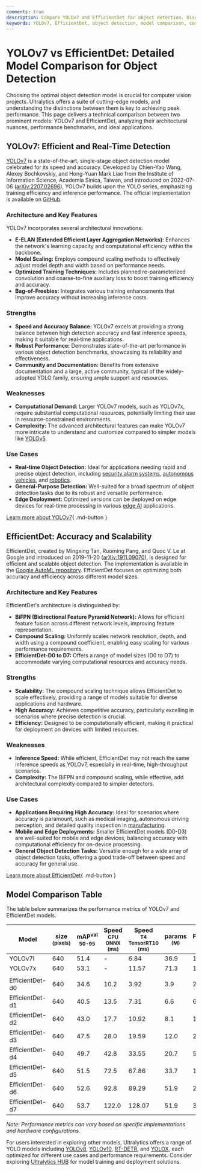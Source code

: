 ```yaml
---
comments: true
description: Compare YOLOv7 and EfficientDet for object detection. Discover their performance, features, strengths, and use cases to choose the best model for your needs.
keywords: YOLOv7, EfficientDet, object detection, model comparison, computer vision, benchmark, real-time detection, AI models, machine learning
---
```


# YOLOv7 vs EfficientDet: Detailed Model Comparison for Object Detection

Choosing the optimal object detection model is crucial for computer vision projects. Ultralytics offers a suite of cutting-edge models, and understanding the distinctions between them is key to achieving peak performance. This page delivers a technical comparison between two prominent models: YOLOv7 and EfficientDet, analyzing their architectural nuances, performance benchmarks, and ideal applications.

<script async src="https://cdn.jsdelivr.net/npm/chart.js"></script>
<script defer src="../../javascript/benchmark.js"></script>

<canvas id="modelComparisonChart" width="1024" height="400" active-models='["YOLOv7", "EfficientDet"]'></canvas>

## YOLOv7: Efficient and Real-Time Detection

[YOLOv7](https://docs.ultralytics.com/models/yolov7/) is a state-of-the-art, single-stage object detection model celebrated for its speed and accuracy. Developed by Chien-Yao Wang, Alexey Bochkovskiy, and Hong-Yuan Mark Liao from the Institute of Information Science, Academia Sinica, Taiwan, and introduced on 2022-07-06 ([arXiv:2207.02696](https://arxiv.org/abs/2207.02696)), YOLOv7 builds upon the YOLO series, emphasizing training efficiency and inference performance. The official implementation is available on [GitHub](https://github.com/WongKinYiu/yolov7).

### Architecture and Key Features

YOLOv7 incorporates several architectural innovations:

- **E-ELAN (Extended Efficient Layer Aggregation Networks):** Enhances the network's learning capacity and computational efficiency within the backbone.
- **Model Scaling:** Employs compound scaling methods to effectively adjust model depth and width based on performance needs.
- **Optimized Training Techniques:** Includes planned re-parameterized convolution and coarse-to-fine auxiliary loss to boost training efficiency and accuracy.
- **Bag-of-Freebies:** Integrates various training enhancements that improve accuracy without increasing inference costs.

### Strengths

- **Speed and Accuracy Balance:** YOLOv7 excels at providing a strong balance between high detection accuracy and fast inference speeds, making it suitable for real-time applications.
- **Robust Performance:** Demonstrates state-of-the-art performance in various object detection benchmarks, showcasing its reliability and effectiveness.
- **Community and Documentation:** Benefits from extensive documentation and a large, active community, typical of the widely-adopted YOLO family, ensuring ample support and resources.

### Weaknesses

- **Computational Demand:** Larger YOLOv7 models, such as YOLOv7x, require substantial computational resources, potentially limiting their use in resource-constrained environments.
- **Complexity:** The advanced architectural features can make YOLOv7 more intricate to understand and customize compared to simpler models like [YOLOv5](https://docs.ultralytics.com/models/yolov5/).

### Use Cases

- **Real-time Object Detection:** Ideal for applications needing rapid and precise object detection, including [security alarm systems](https://www.ultralytics.com/blog/security-alarm-system-projects-with-ultralytics-yolov8), [autonomous vehicles](https://www.ultralytics.com/solutions/ai-in-automotive), and [robotics](https://www.ultralytics.com/glossary/robotics).
- **General-Purpose Detection:** Well-suited for a broad spectrum of object detection tasks due to its robust and versatile performance.
- **Edge Deployment:** Optimized versions can be deployed on edge devices for real-time processing in various [edge AI](https://www.ultralytics.com/glossary/edge-ai) applications.

[Learn more about YOLOv7](https://docs.ultralytics.com/models/yolov7/){ .md-button }

## EfficientDet: Accuracy and Scalability

EfficientDet, created by Mingxing Tan, Ruoming Pang, and Quoc V. Le at Google and introduced on 2019-11-20 ([arXiv:1911.09070](https://arxiv.org/abs/1911.09070)), is designed for efficient and scalable object detection. The implementation is available in the [Google AutoML repository](https://github.com/google/automl/tree/master/efficientdet). EfficientDet focuses on optimizing both accuracy and efficiency across different model sizes.

### Architecture and Key Features

EfficientDet's architecture is distinguished by:

- **BiFPN (Bidirectional Feature Pyramid Network):** Allows for efficient feature fusion across different network levels, improving feature representation.
- **Compound Scaling:** Uniformly scales network resolution, depth, and width using a compound coefficient, enabling easy scaling for various performance requirements.
- **EfficientDet-D0 to D7:** Offers a range of model sizes (D0 to D7) to accommodate varying computational resources and accuracy needs.

### Strengths

- **Scalability:** The compound scaling technique allows EfficientDet to scale effectively, providing a range of models suitable for diverse applications and hardware.
- **High Accuracy:** Achieves competitive accuracy, particularly excelling in scenarios where precise detection is crucial.
- **Efficiency:** Designed to be computationally efficient, making it practical for deployment on devices with limited resources.

### Weaknesses

- **Inference Speed:** While efficient, EfficientDet may not reach the same inference speeds as YOLOv7, especially in real-time, high-throughput scenarios.
- **Complexity:** The BiFPN and compound scaling, while effective, add architectural complexity compared to simpler detectors.

### Use Cases

- **Applications Requiring High Accuracy:** Ideal for scenarios where accuracy is paramount, such as medical imaging, autonomous driving perception, and detailed quality inspection in [manufacturing](https://www.ultralytics.com/solutions/ai-in-manufacturing).
- **Mobile and Edge Deployments:** Smaller EfficientDet models (D0-D3) are well-suited for mobile and edge devices, balancing accuracy with computational efficiency for on-device processing.
- **General Object Detection Tasks:** Versatile enough for a wide array of object detection tasks, offering a good trade-off between speed and accuracy for general use.

[Learn more about EfficientDet](https://github.com/google/automl/tree/master/efficientdet#readme){ .md-button }

## Model Comparison Table

The table below summarizes the performance metrics of YOLOv7 and EfficientDet models.

| Model           | size<br><sup>(pixels) | mAP<sup>val<br>50-95 | Speed<br><sup>CPU ONNX<br>(ms) | Speed<br><sup>T4 TensorRT10<br>(ms) | params<br><sup>(M) | FLOPs<br><sup>(B) |
| --------------- | --------------------- | -------------------- | ------------------------------ | ----------------------------------- | ------------------ | ----------------- |
| YOLOv7l         | 640                   | 51.4                 | -                              | 6.84                                | 36.9               | 104.7             |
| YOLOv7x         | 640                   | 53.1                 | -                              | 11.57                               | 71.3               | 189.9             |
|                 |                       |                      |                                |                                     |                    |                   |
| EfficientDet-d0 | 640                   | 34.6                 | 10.2                           | 3.92                                | 3.9                | 2.54              |
| EfficientDet-d1 | 640                   | 40.5                 | 13.5                           | 7.31                                | 6.6                | 6.1               |
| EfficientDet-d2 | 640                   | 43.0                 | 17.7                           | 10.92                               | 8.1                | 11.0              |
| EfficientDet-d3 | 640                   | 47.5                 | 28.0                           | 19.59                               | 12.0               | 24.9              |
| EfficientDet-d4 | 640                   | 49.7                 | 42.8                           | 33.55                               | 20.7               | 55.2              |
| EfficientDet-d5 | 640                   | 51.5                 | 72.5                           | 67.86                               | 33.7               | 130.0             |
| EfficientDet-d6 | 640                   | 52.6                 | 92.8                           | 89.29                               | 51.9               | 226.0             |
| EfficientDet-d7 | 640                   | 53.7                 | 122.0                          | 128.07                              | 51.9               | 325.0             |

_Note: Performance metrics can vary based on specific implementations and hardware configurations._

For users interested in exploring other models, Ultralytics offers a range of YOLO models including [YOLOv8](https://docs.ultralytics.com/models/yolov8/), [YOLOv10](https://docs.ultralytics.com/models/yolov10/), [RT-DETR](https://docs.ultralytics.com/models/rtdetr/), and [YOLOX](https://docs.ultralytics.com/compare/yolov7-vs-yolox/), each optimized for different use cases and performance requirements. Consider exploring [Ultralytics HUB](https://www.ultralytics.com/hub) for model training and deployment solutions.
